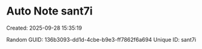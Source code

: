 ﻿# Auto Note sant7i
Created: 2025-09-28 15:35:19

Random GUID: 136b3093-dd1d-4cbe-b9e3-ff7862f6a694
Unique ID: sant7i
